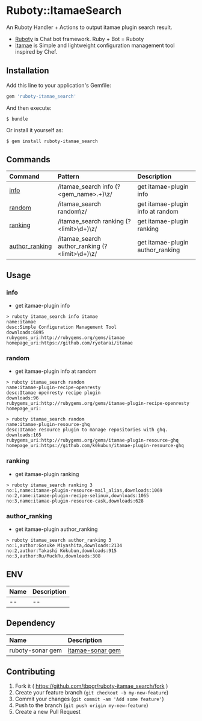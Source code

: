 # Ruboty::ItamaeSearch

An Ruboty Handler + Actions to output itamae plugin search result.

* [Ruboty](https://github.com/r7kamura/ruboty) is Chat bot framework. Ruby + Bot = Ruboty
* [Itamae](https://github.com/ryotarai/itamae) is Simple and lightweight configuration management tool inspired by Chef.

## Installation

Add this line to your application's Gemfile:

```ruby
gem 'ruboty-itamae_search'
```

And then execute:

    $ bundle

Or install it yourself as:

    $ gem install ruboty-itamae_search


## Commands

|Command|Pattern|Description|
|:--|:--|:--|
|[info](#info)|/itamae_search info (?&lt;gem_name&gt;.+)\z/|get itamae-plugin info|
|[random](#random)|/itamae_search random\z/|get itamae-plugin info at random|
|[ranking](#ranking)|/itamae_search ranking (?&lt;limit&gt;\d+)\z/|get itamae-plugin ranking|
|[author_ranking](#author_ranking)|/itamae_search author_ranking (?&lt;limit&gt;\d+)\z/|get itamae-plugin author_ranking|

## Usage
### info
* get itamae-plugin info

~~~
> ruboty itamae_search info itamae
name:itamae
desc:Simple Configuration Management Tool
downloads:6895
rubygems_uri:http://rubygems.org/gems/itamae
homepage_uri:https://github.com/ryotarai/itamae
~~~

### random
* get itamae-plugin info at random

~~~
> ruboty itamae_search random
name:itamae-plugin-recipe-openresty
desc:Itamae openresty recipe plugin
downloads:96
rubygems_uri:http://rubygems.org/gems/itamae-plugin-recipe-openresty
homepage_uri:

> ruboty itamae_search random
name:itamae-plugin-resource-ghq
desc:Itamae resource plugin to manage repositories with ghq.
downloads:165
rubygems_uri:http://rubygems.org/gems/itamae-plugin-resource-ghq
homepage_uri:https://github.com/k0kubun/itamae-plugin-resource-ghq
~~~

### ranking
* get itamae-plugin ranking

~~~
> ruboty itamae_search ranking 3
no:1,name:itamae-plugin-resource-mail_alias,downloads:1069
no:2,name:itamae-plugin-recipe-selinux,downloads:1065
no:3,name:itamae-plugin-resource-cask,downloads:628
~~~

### author_ranking
* get itamae-plugin author_ranking

~~~
> ruboty itamae_search author_ranking 3
no:1,author:Gosuke Miyashita,downloads:2134
no:2,author:Takashi Kokubun,downloads:915
no:3,author:Ru/MuckRu,downloads:308
~~~

## ENV

|Name|Description|
|:--|:--|
|--|--|

## Dependency

|Name|Description|
|:--|:--|
|ruboty-sonar gem|<i class="fa fa-github-square" style="font-size:1em;"></i> [itamae-sonar gem](https://github.com/tbpgr/itamae-sonar)|

## Contributing

1. Fork it ( https://github.com/tbpgr/ruboty-itamae_search/fork )
2. Create your feature branch (`git checkout -b my-new-feature`)
3. Commit your changes (`git commit -am 'Add some feature'`)
4. Push to the branch (`git push origin my-new-feature`)
5. Create a new Pull Request
